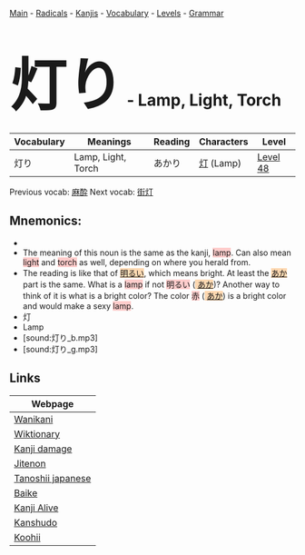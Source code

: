 <style> bigfont {font-size: 100px}</style>
[Main](../README.md) -
[Radicals](../radicals.md) -
[Kanjis](../kanjis.md) -
[Vocabulary](../vocabulary.md) -
[Levels](../levels.md) -
[Grammar](../grammar.md)
# <bigfont> 灯り</bigfont> - Lamp, Light, Torch 

| Vocabulary | Meanings | Reading | Characters | Level |
| --- | --- | --- | --- | --- |
| 灯り | Lamp, Light, Torch | あかり |  [灯](../kanjis/灯.md) (Lamp) | [Level 48](../levels/wk_level48.md) |

Previous vocab: [麻酔](麻酔.md) Next vocab: [街灯](街灯.md) 

## Mnemonics:

* 
* The meaning of this noun is the same as the kanji, <span style="background-color:#ffcccb"> lamp</span>. Can also mean <span style="background-color:#ffcccb"> light</span> and <span style="background-color:#ffcccb"> torch</span> as well, depending on where you herald from.
* The reading is like that of <span style="background-color:#fed8b1"> [明るい](https://jisho.org/search/明るい)</span>, which means bright. At least the <span style="background-color:#fed8b1"> [あか](https://jisho.org/search/あか)</span> part is the same. What is a <span style="background-color:#ffcccb"> lamp</span> if not <span style="background-color:#ffcccb"> 明るい</span> (<span style="background-color:#fed8b1"> [あか](https://jisho.org/search/あか)</span>)? Another way to think of it is what is a bright color? The color <span style="background-color:#ffcccb"> 赤</span> (<span style="background-color:#fed8b1"> [あか](https://jisho.org/search/あか)</span>) is a bright color and would make a sexy <span style="background-color:#ffcccb"> lamp</span>.
* 灯
* Lamp
* [sound:灯り_b.mp3]
* [sound:灯り_g.mp3]


## Links 

| Webpage |
| --- |
| [Wanikani          ](https://www.wanikani.com/kanji/灯り) |
| [Wiktionary        ](https://en.wiktionary.org/wiki/灯り) |
| [Kanji damage      ](http://www.kanjidamage.com/kanji/search?utf8=✓&q=灯り) |
| [Jitenon           ](https://jitenon.com/kanji/灯り) |
| [Tanoshii japanese ](https://www.tanoshiijapanese.com/dictionary/kanji.cfm?k=灯り) |
| [Baike             ](https://baike.baidu.com/item/灯り) |
| [Kanji Alive       ](https://app.kanjialive.com/灯り) |
| [Kanshudo          ](https://www.kanshudo.com/searchmn?q=灯り) |
| [Koohii            ](https://kanji.koohii.com/study/kanji/灯り) |
